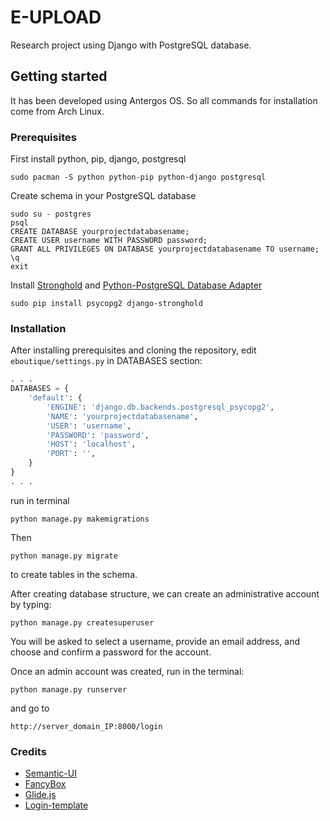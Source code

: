 # E-UPLOAD
Research project using Django with PostgreSQL database.

## Getting started
It has been developed using Antergos OS. So all commands for installation come from Arch Linux.

### Prerequisites
First install python, pip, django, postgresql
```
sudo pacman -S python python-pip python-django postgresql
```
Create schema in your PostgreSQL database
```
sudo su - postgres
psql
CREATE DATABASE yourprojectdatabasename;
CREATE USER username WITH PASSWORD password;
GRANT ALL PRIVILEGES ON DATABASE yourprojectdatabasename TO username;
\q
exit
```
Install [Stronghold](https://github.com/mgrouchy/django-stronghold) and [Python-PostgreSQL Database Adapter](https://github.com/psycopg/psycopg2)
```
sudo pip install psycopg2 django-stronghold
```

### Installation
After installing prerequisites and cloning the repository, edit `eboutique/settings.py` in DATABASES section:
```python
. . .
DATABASES = {
    'default': {
        'ENGINE': 'django.db.backends.postgresql_psycopg2',
        'NAME': 'yourprojectdatabasename',
        'USER': 'username',
        'PASSWORD': 'password',
        'HOST': 'localhost',
        'PORT': '',
    }
}
. . .
```
run in terminal
```
python manage.py makemigrations
```
Then
```
python manage.py migrate
```
to create tables in the schema.

After creating database structure, we can create an administrative account by typing:
```
python manage.py createsuperuser
```
You will be asked to select a username, provide an email address, and choose and confirm a password for the account.

Once an admin account was created, run in the terminal:
```
python manage.py runserver
```
and go to
```
http://server_domain_IP:8000/login
```
### Credits
* [Semantic-UI](http://semantic-ui.com/)
* [FancyBox](https://fancyapps.com/fancybox/3/)
* [Glide.js](https://glidejs.com/)
* [Login-template](https://colorlib.com/wp/template/login-form-v17/)
